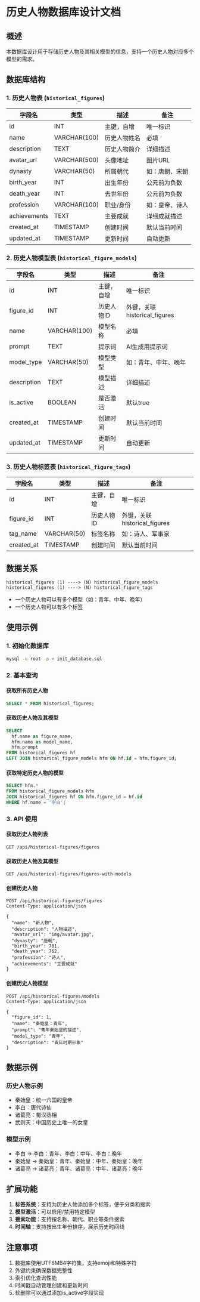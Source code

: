 # 历史人物数据库设计文档

## 概述

本数据库设计用于存储历史人物及其相关模型的信息，支持一个历史人物对应多个模型的需求。

## 数据库结构

### 1. 历史人物表 (`historical_figures`)

| 字段名 | 类型 | 描述 | 备注 |
|--------|------|------|------|
| id | INT | 主键，自增 | 唯一标识 |
| name | VARCHAR(100) | 历史人物姓名 | 必填 |
| description | TEXT | 历史人物简介 | 详细描述 |
| avatar_url | VARCHAR(500) | 头像地址 | 图片URL |
| dynasty | VARCHAR(50) | 所属朝代 | 如：唐朝、宋朝 |
| birth_year | INT | 出生年份 | 公元前为负数 |
| death_year | INT | 去世年份 | 公元前为负数 |
| profession | VARCHAR(100) | 职业/身份 | 如：皇帝、诗人 |
| achievements | TEXT | 主要成就 | 详细成就描述 |
| created_at | TIMESTAMP | 创建时间 | 默认当前时间 |
| updated_at | TIMESTAMP | 更新时间 | 自动更新 |

### 2. 历史人物模型表 (`historical_figure_models`)

| 字段名 | 类型 | 描述 | 备注 |
|--------|------|------|------|
| id | INT | 主键，自增 | 唯一标识 |
| figure_id | INT | 历史人物ID | 外键，关联historical_figures |
| name | VARCHAR(100) | 模型名称 | 必填 |
| prompt | TEXT | 提示词 | AI生成用提示词 |
| model_type | VARCHAR(50) | 模型类型 | 如：青年、中年、晚年 |
| description | TEXT | 模型描述 | 详细描述 |
| is_active | BOOLEAN | 是否激活 | 默认true |
| created_at | TIMESTAMP | 创建时间 | 默认当前时间 |
| updated_at | TIMESTAMP | 更新时间 | 自动更新 |

### 3. 历史人物标签表 (`historical_figure_tags`)

| 字段名 | 类型 | 描述 | 备注 |
|--------|------|------|------|
| id | INT | 主键，自增 | 唯一标识 |
| figure_id | INT | 历史人物ID | 外键，关联historical_figures |
| tag_name | VARCHAR(50) | 标签名称 | 如：诗人、军事家 |
| created_at | TIMESTAMP | 创建时间 | 默认当前时间 |

## 数据关系

```
historical_figures (1) ----> (N) historical_figure_models
historical_figures (1) ----> (N) historical_figure_tags
```

- 一个历史人物可以有多个模型（如：青年、中年、晚年）
- 一个历史人物可以有多个标签

## 使用示例

### 1. 初始化数据库
```bash
mysql -u root -p < init_database.sql
```

### 2. 基本查询

#### 获取所有历史人物
```sql
SELECT * FROM historical_figures;
```

#### 获取历史人物及其模型
```sql
SELECT 
  hf.name as figure_name,
  hfm.name as model_name,
  hfm.prompt
FROM historical_figures hf
LEFT JOIN historical_figure_models hfm ON hf.id = hfm.figure_id;
```

#### 获取特定历史人物的模型
```sql
SELECT hfm.* 
FROM historical_figure_models hfm
JOIN historical_figures hf ON hfm.figure_id = hf.id
WHERE hf.name = '李白';
```

### 3. API 使用

#### 获取历史人物列表
```http
GET /api/historical-figures/figures
```

#### 获取历史人物及其模型
```http
GET /api/historical-figures/figures-with-models
```

#### 创建历史人物
```http
POST /api/historical-figures/figures
Content-Type: application/json

{
  "name": "新人物",
  "description": "人物描述",
  "avatar_url": "img/avatar.jpg",
  "dynasty": "唐朝",
  "birth_year": 701,
  "death_year": 762,
  "profession": "诗人",
  "achievements": "主要成就"
}
```

#### 创建历史人物模型
```http
POST /api/historical-figures/models
Content-Type: application/json

{
  "figure_id": 1,
  "name": "秦始皇：青年",
  "prompt": "青年秦始皇的描述",
  "model_type": "青年",
  "description": "青年时期形象"
}
```

## 数据示例

### 历史人物示例
- 秦始皇：统一六国的皇帝
- 李白：唐代诗仙
- 诸葛亮：蜀汉丞相
- 武则天：中国历史上唯一的女皇

### 模型示例
- 李白 → 李白：青年、李白：中年、李白：晚年
- 秦始皇 → 秦始皇：青年、秦始皇：中年、秦始皇：晚年
- 诸葛亮 → 诸葛亮：青年、诸葛亮：中年、诸葛亮：晚年

## 扩展功能

1. **标签系统**：支持为历史人物添加多个标签，便于分类和搜索
2. **模型激活**：可以启用/禁用特定模型
3. **搜索功能**：支持按名称、朝代、职业等条件搜索
4. **时间轴**：支持按出生年份排序，展示历史时间线

## 注意事项

1. 数据库使用UTF8MB4字符集，支持emoji和特殊字符
2. 外键约束确保数据完整性
3. 索引优化查询性能
4. 时间戳自动管理创建和更新时间
5. 软删除可以通过添加is_active字段实现